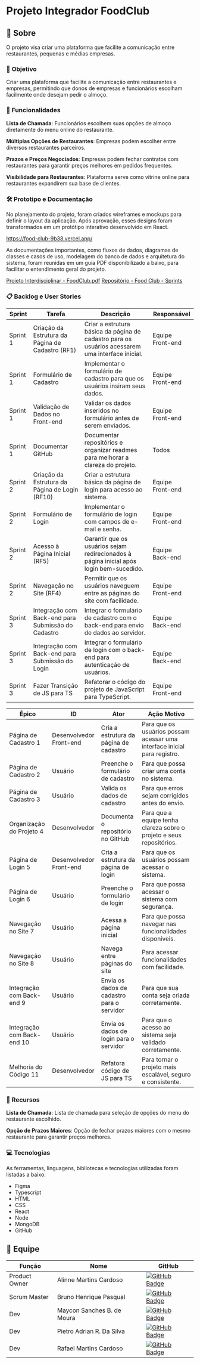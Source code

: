 # Projeto Integrador FoodClub

## 📑 Sobre

O projeto visa criar uma plataforma que facilite a comunicação entre restaurantes, pequenas e médias empresas.

### 🎯 **Objetivo**


Criar uma plataforma que facilite a comunicação entre restaurantes e empresas, permitindo que donos de empresas e funcionários escolham facilmente onde desejam pedir o almoço.


### 🚀 **Funcionalidades**

**Lista de Chamada**: Funcionários escolhem suas opções de almoço diretamente do menu online do restaurante.

**Múltiplas Opções de Restaurantes**: Empresas podem escolher entre diversos restaurantes parceiros.

**Prazos e Preços Negociados**: Empresas podem fechar contratos com restaurantes para garantir preços melhores em pedidos frequentes.

**Visibilidade para Restaurantes**: Plataforma serve como vitrine online para restaurantes expandirem sua base de clientes.

### 🛠 **Prototipo e Documentação**

No planejamento do projeto, foram criados wireframes e mockups para definir o layout da aplicação. Após aprovação, esses designs foram transformados em um protótipo interativo desenvolvido em React.

https://food-club-9b38.vercel.app/

As documentações importantes, como fluxos de dados, diagramas de classes e casos de uso, modelagem do banco de dados e arquitetura do sistema, foram reunidas em um guia PDF disponibilizado a baixo, para facilitar o entendimento geral do projeto.

[Projeto Interdisciplinar - FoodClub.pdf](https://github.com/user-attachments/files/17894084/Projeto.Interdisciplinar.-.FoodClub.pdf)
[Repositório - Food Club - Sprints](https://github.com/alinnecardoso/DocumentacaoFoodClub)



### 📋 **Backlog e User Stories**

| Sprint	| Tarefa	| Descrição |	Responsável |
| --- | --- | --- | --- |
| Sprint 1	| Criação da Estrutura da Página de Cadastro (RF1) |	Criar a estrutura básica da página de cadastro para os usuários acessarem uma interface inicial. |	Equipe Front-end |
| Sprint 1 |	Formulário de Cadastro |	Implementar o formulário de cadastro para que os usuários insiram seus dados.	| Equipe Front-end |
| Sprint 1	| Validação de Dados no Front-end |	Validar os dados inseridos no formulário antes de serem enviados. |	Equipe Front-end |
| Sprint 1	| Documentar GitHub	| Documentar repositórios e organizar readmes para melhorar a clareza do projeto. |	Todos |
| Sprint 2	| Criação da Estrutura da Página de Login (RF10) |	Criar a estrutura básica da página de login para acesso ao sistema. |	Equipe Front-end |
| Sprint 2	| Formulário de Login |	Implementar o formulário de login com campos de e-mail e senha. |	Equipe Front-end |
| Sprint 2	| Acesso à Página Inicial (RF5) |	Garantir que os usuários sejam redirecionados à página inicial após login bem-sucedido. |	Equipe Back-end |
| Sprint 2	| Navegação no Site (RF4)	| Permitir que os usuários naveguem entre as páginas do site com facilidade. |	Equipe Front-end |
| Sprint 3	| Integração com Back-end para Submissão do Cadastro |	Integrar o formulário de cadastro com o back-end para envio de dados ao servidor.	| Equipe Back-end |
| Sprint 3	| Integração com Back-end para Submissão do Login |	Integrar o formulário de login com o back-end para autenticação de usuários. |	Equipe Back-end |
| Sprint 3	| Fazer Transição de JS para TS |	Refatorar o código do projeto de JavaScript para TypeScript. |	Equipe Front-end |



| Épico	| ID	| Ator	| Ação	Motivo |
| --- | --- | --- | --- |
| Página de Cadastro	1 |	Desenvolvedor Front-end |	Cria a estrutura da página de cadastro	| Para que os usuários possam acessar uma interface inicial para registro. |
| Página de Cadastro	2 |	Usuário |	Preenche o formulário de cadastro |	Para que possa criar uma conta no sistema. |
| Página de Cadastro	3 |	Usuário |	Valida os dados de cadastro |	Para que erros sejam corrigidos antes do envio. |
| Organização do Projeto	4 |	Desenvolvedor	| Documenta o repositório no GitHub |	Para que a equipe tenha clareza sobre o projeto e seus repositórios. |
| Página de Login	5 |	Desenvolvedor Front-end |	Cria a estrutura da página de login |	Para que os usuários possam acessar o sistema. |
| Página de Login	6 |	Usuário |	Preenche o formulário de login |	Para que possa acessar o sistema com segurança. |
| Navegação no Site	7 |	Usuário |	Acessa a página inicial |	Para que possa navegar nas funcionalidades disponíveis. |
| Navegação no Site	8 |	Usuário |	Navega entre páginas do site	| Para acessar funcionalidades com facilidade. |
| Integração com Back-end	9 |	Usuário |	Envia os dados de cadastro para o servidor |	Para que sua conta seja criada corretamente. |
| Integração com Back-end	10 |	Usuário |	Envia os dados de login para o servidor |	Para que o acesso ao sistema seja validado corretamente. |
| Melhoria do Código	11 |	Desenvolvedor	| Refatora código de JS para TS |	Para tornar o projeto mais escalável, seguro e consistente. |
 
 
### 🧰 **Recursos**


**Lista de Chamada**: Lista de chamada para seleção de opções do menu do restaurante escolhido.

**Opção de Prazos Maiores**: Opção de fechar prazos maiores com o mesmo restaurante para garantir preços melhores.

### 💻 **Tecnologias**

As ferramentas, linguagens, bibliotecas e tecnologias utilizadas foram listadas a baixo:

- Figma 
- Typescript 
- HTML 
- CSS 
- React 
- Node  
- MongoDB 
- GitHub 

## 👥 Equipe

| Função | Nome | GitHub |
| --- | --- | --- |
| Product Owner | Alinne Martins Cardoso | [![GitHub Badge](https://img.shields.io/badge/-Alinne-100000?style=for-the-badge&logo=github&logoColor=white&link=https://github.com/alinnecardoso)](https://github.com/alinnecardoso) |
| Scrum Master | Bruno Henrique Pasqual | [![GitHub Badge](https://img.shields.io/badge/-Bruno-100000?style=for-the-badge&logo=github&logoColor=white&link=https://github.com/Bruno-Pasqual)](https://github.com/Bruno-Pasqual) |
| Dev | Maycon Sanches B. de Moura | [![GitHub Badge](https://img.shields.io/badge/-Maycon-100000?style=for-the-badge&logo=github&logoColor=white&link=https://github.com/MayconBasilio)](https://github.com/MayconBasilio) |
| Dev | Pietro Adrian R. Da Silva | [![GitHub Badge](https://img.shields.io/badge/-Pietro-100000?style=for-the-badge&logo=github&logoColor=white&link=https://github.com/zarataraz)](https://github.com/zarataraz) |
| Dev | Rafael Martins Cardoso | [![GitHub Badge](https://img.shields.io/badge/-Rafael-100000?style=for-the-badge&logo=github&logoColor=white&link=https://github.com/rafacardoso17)](https://github.com/rafacardoso17) |
